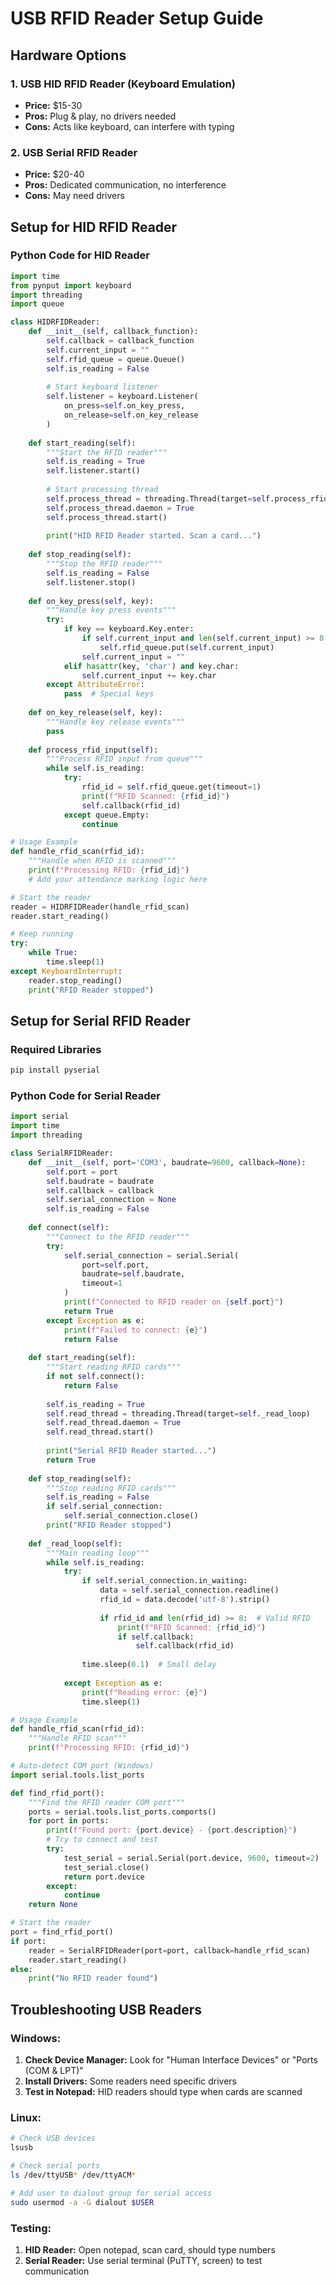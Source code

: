 # USB RFID Reader Setup Guide

## Hardware Options

### 1. USB HID RFID Reader (Keyboard Emulation)
- **Price:** $15-30
- **Pros:** Plug & play, no drivers needed
- **Cons:** Acts like keyboard, can interfere with typing

### 2. USB Serial RFID Reader
- **Price:** $20-40  
- **Pros:** Dedicated communication, no interference
- **Cons:** May need drivers

## Setup for HID RFID Reader

### Python Code for HID Reader

```python
import time
from pynput import keyboard
import threading
import queue

class HIDRFIDReader:
    def __init__(self, callback_function):
        self.callback = callback_function
        self.current_input = ""
        self.rfid_queue = queue.Queue()
        self.is_reading = False
        
        # Start keyboard listener
        self.listener = keyboard.Listener(
            on_press=self.on_key_press,
            on_release=self.on_key_release
        )
        
    def start_reading(self):
        """Start the RFID reader"""
        self.is_reading = True
        self.listener.start()
        
        # Start processing thread
        self.process_thread = threading.Thread(target=self.process_rfid_input)
        self.process_thread.daemon = True
        self.process_thread.start()
        
        print("HID RFID Reader started. Scan a card...")
        
    def stop_reading(self):
        """Stop the RFID reader"""
        self.is_reading = False
        self.listener.stop()
        
    def on_key_press(self, key):
        """Handle key press events"""
        try:
            if key == keyboard.Key.enter:
                if self.current_input and len(self.current_input) >= 8:  # Typical RFID length
                    self.rfid_queue.put(self.current_input)
                self.current_input = ""
            elif hasattr(key, 'char') and key.char:
                self.current_input += key.char
        except AttributeError:
            pass  # Special keys
            
    def on_key_release(self, key):
        """Handle key release events"""
        pass
        
    def process_rfid_input(self):
        """Process RFID input from queue"""
        while self.is_reading:
            try:
                rfid_id = self.rfid_queue.get(timeout=1)
                print(f"RFID Scanned: {rfid_id}")
                self.callback(rfid_id)
            except queue.Empty:
                continue

# Usage Example
def handle_rfid_scan(rfid_id):
    """Handle when RFID is scanned"""
    print(f"Processing RFID: {rfid_id}")
    # Add your attendance marking logic here

# Start the reader
reader = HIDRFIDReader(handle_rfid_scan)
reader.start_reading()

# Keep running
try:
    while True:
        time.sleep(1)
except KeyboardInterrupt:
    reader.stop_reading()
    print("RFID Reader stopped")
```

## Setup for Serial RFID Reader

### Required Libraries
```bash
pip install pyserial
```

### Python Code for Serial Reader

```python
import serial
import time
import threading

class SerialRFIDReader:
    def __init__(self, port='COM3', baudrate=9600, callback=None):
        self.port = port
        self.baudrate = baudrate
        self.callback = callback
        self.serial_connection = None
        self.is_reading = False
        
    def connect(self):
        """Connect to the RFID reader"""
        try:
            self.serial_connection = serial.Serial(
                port=self.port,
                baudrate=self.baudrate,
                timeout=1
            )
            print(f"Connected to RFID reader on {self.port}")
            return True
        except Exception as e:
            print(f"Failed to connect: {e}")
            return False
            
    def start_reading(self):
        """Start reading RFID cards"""
        if not self.connect():
            return False
            
        self.is_reading = True
        self.read_thread = threading.Thread(target=self._read_loop)
        self.read_thread.daemon = True
        self.read_thread.start()
        
        print("Serial RFID Reader started...")
        return True
        
    def stop_reading(self):
        """Stop reading RFID cards"""
        self.is_reading = False
        if self.serial_connection:
            self.serial_connection.close()
        print("RFID Reader stopped")
        
    def _read_loop(self):
        """Main reading loop"""
        while self.is_reading:
            try:
                if self.serial_connection.in_waiting:
                    data = self.serial_connection.readline()
                    rfid_id = data.decode('utf-8').strip()
                    
                    if rfid_id and len(rfid_id) >= 8:  # Valid RFID
                        print(f"RFID Scanned: {rfid_id}")
                        if self.callback:
                            self.callback(rfid_id)
                            
                time.sleep(0.1)  # Small delay
                
            except Exception as e:
                print(f"Reading error: {e}")
                time.sleep(1)

# Usage Example
def handle_rfid_scan(rfid_id):
    """Handle RFID scan"""
    print(f"Processing RFID: {rfid_id}")

# Auto-detect COM port (Windows)
import serial.tools.list_ports

def find_rfid_port():
    """Find the RFID reader COM port"""
    ports = serial.tools.list_ports.comports()
    for port in ports:
        print(f"Found port: {port.device} - {port.description}")
        # Try to connect and test
        try:
            test_serial = serial.Serial(port.device, 9600, timeout=2)
            test_serial.close()
            return port.device
        except:
            continue
    return None

# Start the reader
port = find_rfid_port()
if port:
    reader = SerialRFIDReader(port=port, callback=handle_rfid_scan)
    reader.start_reading()
else:
    print("No RFID reader found")
```

## Troubleshooting USB Readers

### Windows:
1. **Check Device Manager:** Look for "Human Interface Devices" or "Ports (COM & LPT)"
2. **Install Drivers:** Some readers need specific drivers
3. **Test in Notepad:** HID readers should type when cards are scanned

### Linux:
```bash
# Check USB devices
lsusb

# Check serial ports
ls /dev/ttyUSB* /dev/ttyACM*

# Add user to dialout group for serial access
sudo usermod -a -G dialout $USER
```

### Testing:
1. **HID Reader:** Open notepad, scan card, should type numbers
2. **Serial Reader:** Use serial terminal (PuTTY, screen) to test communication
